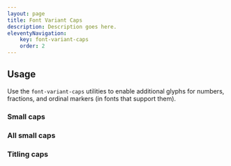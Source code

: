 ```yaml
---
layout: page
title: Font Variant Caps
description: Description goes here.
eleventyNavigation:
    key: font-variant-caps
    order: 2
---
```


## Usage

Use the `font-variant-caps` utilities to enable additional glyphs for numbers, fractions, and ordinal markers (in fonts that support them).

### Small caps

### All small caps

### Titling caps
